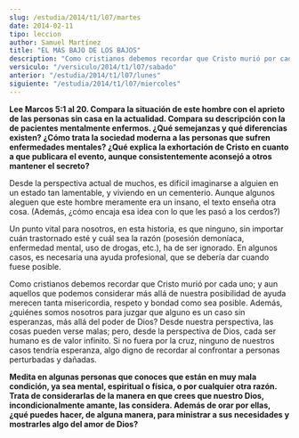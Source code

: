 ```yaml
---
slug: /estudia/2014/t1/l07/martes
date: 2014-02-11
tipo: leccion
author: Samuel Martínez
title: "EL MÁS BAJO DE LOS BAJOS"
description: "Como cristianos debemos recordar que Cristo murió por cada uno; y aun aquellos que podemos considerar más allá de nuestra posibilidad de ayuda merecen tanta misericordia, respeto y bondad como sea posible. Además, ¿quiénes somos nosotros para juzgar que alguno es un caso sin esperanzas, más allá del poder de Dios?"
versiculo: "/versiculo/2014/t1/l07/sabado"
anterior: "/estudia/2014/t1/l07/lunes"
siguiente: "/estudia/2014/t1/l07/miercoles"
---
```


**Lee Marcos 5:1 al 20. Compara la situación de este hombre con el aprieto de las personas sin casa en la actualidad. Compara su descripción con la de pacientes mentalmente enfermos. ¿Qué semejanzas y qué diferencias existen? ¿Cómo trata la sociedad moderna a las personas que sufren enfermedades mentales? ¿Qué explica la exhortación de Cristo en cuanto a que publicara el evento, aunque consistentemente aconsejó a otros mantener el secreto?**

Desde la perspectiva actual de muchos, es difícil imaginarse a alguien en un estado tan lamentable, y viviendo en un cementerio. Aunque algunos aleguen que este hombre meramente era un insano, el texto enseña otra cosa. (Además, ¿cómo encaja esa idea con lo que les pasó a los cerdos?)

Un punto vital para nosotros, en esta historia, es que ninguno, sin importar cuán trastornado esté y cuál sea la razón (posesión demoníaca, enfermedad mental, uso de drogas, etc.), ha de ser ignorado. En algunos casos, es necesaria una ayuda profesional, que se debería dar cuando fuese posible.

Como cristianos debemos recordar que Cristo murió por cada uno; y aun aquellos que podemos considerar más allá de nuestra posibilidad de ayuda merecen tanta misericordia, respeto y bondad como sea posible. Además, ¿quiénes somos nosotros para juzgar que alguno es un caso sin esperanzas, más allá del poder de Dios? Desde nuestra perspectiva, las cosas pueden verse malas; pero, desde la perspectiva de Dios, cada ser humano es de valor infinito. Si no fuera por la cruz, ninguno de nuestros casos tendría esperanza, algo digno de recordar al confrontar a personas perturbadas y dañadas.

**Medita en algunas personas que conoces que están en muy mala condición, ya sea mental, espiritual o física, o por cualquier otra razón. Trata de considerarlas de la manera en que crees que nuestro Dios, incondicionalmente amante, las considera. Además de orar por ellas, ¿qué puedes hacer, de alguna manera, para ministrar a sus necesidades y mostrarles algo del amor de Dios?**
